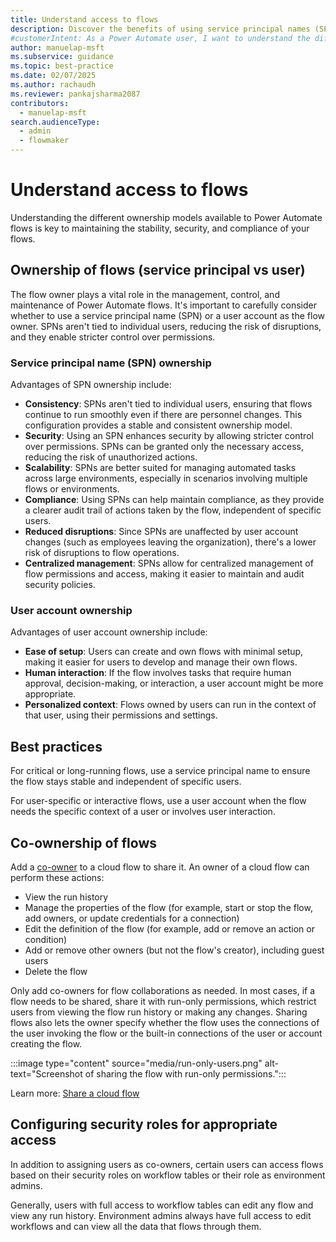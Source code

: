 ```yaml
---
title: Understand access to flows
description: Discover the benefits of using service principal names (SPNs) for managing Power Automate flows and maintaining compliance.
#customerIntent: As a Power Automate user, I want to understand the differences between service principal and user account ownership so that I can manage Power Automate flows effectively.
author: manuelap-msft
ms.subservice: guidance
ms.topic: best-practice
ms.date: 02/07/2025
ms.author: rachaudh
ms.reviewer: pankajsharma2087
contributors:
  - manuelap-msft
search.audienceType:
  - admin
  - flowmaker
---
```


# Understand access to flows

Understanding the different ownership models available to Power Automate flows is key to maintaining the stability, security, and compliance of your flows.

## Ownership of flows (service principal vs user) 

The flow owner plays a vital role in the management, control, and maintenance of Power Automate flows. It's important to carefully consider whether to use a service principal name (SPN) or a user account as the flow owner. SPNs aren't tied to individual users, reducing the risk of disruptions, and they enable stricter control over permissions.

### Service principal name (SPN) ownership

Advantages of SPN ownership include:

- **Consistency**: SPNs aren't tied to individual users, ensuring that flows continue to run smoothly even if there are personnel changes. This configuration provides a stable and consistent ownership model.
- **Security**: Using an SPN enhances security by allowing stricter control over permissions. SPNs can be granted only the necessary access, reducing the risk of unauthorized actions.
- **Scalability**: SPNs are better suited for managing automated tasks across large environments, especially in scenarios involving multiple flows or environments.
- **Compliance**: Using SPNs can help maintain compliance, as they provide a clearer audit trail of actions taken by the flow, independent of specific users.
- **Reduced disruptions**: Since SPNs are unaffected by user account changes (such as employees leaving the organization), there's a lower risk of disruptions to flow operations.
- **Centralized management**: SPNs allow for centralized management of flow permissions and access, making it easier to maintain and audit security policies.

### User account ownership

Advantages of user account ownership include:

- **Ease of setup**: Users can create and own flows with minimal setup, making it easier for users to develop and manage their own flows.
- **Human interaction**: If the flow involves tasks that require human approval, decision-making, or interaction, a user account might be more appropriate.
- **Personalized context**: Flows owned by users can run in the context of that user, using their permissions and settings.

## Best practices

For critical or long-running flows, use a service principal name to ensure the flow stays stable and independent of specific users.

For user-specific or interactive flows, use a user account when the flow needs the specific context of a user or involves user interaction.

## Co-ownership of flows

Add a [co-owner](/power-automate/create-team-flows) to a cloud flow to share it. An owner of a cloud flow can perform these actions:

- View the run history
- Manage the properties of the flow (for example, start or stop the flow, add owners, or update credentials for a connection)
- Edit the definition of the flow (for example, add or remove an action or condition)
- Add or remove other owners (but not the flow's creator), including guest users
- Delete the flow

Only add co-owners for flow collaborations as needed. In most cases, if a flow needs to be shared, share it with run-only permissions, which restrict users from viewing the flow run history or making any changes. Sharing flows also lets the owner specify whether the flow uses the connections of the user invoking the flow or the built-in connections of the user or account creating the flow.

:::image type="content" source="media/run-only-users.png" alt-text="Screenshot of sharing the flow with run-only permissions.":::

Learn more: [Share a cloud flow](/power-automate/create-team-flows)

## Configuring security roles for appropriate access

In addition to assigning users as co-owners, certain users can access flows based on their security roles on workflow tables or their role as environment admins.

Generally, users with full access to workflow tables can edit any flow and view any run history. Environment admins always have full access to edit workflows and can view all the data that flows through them.